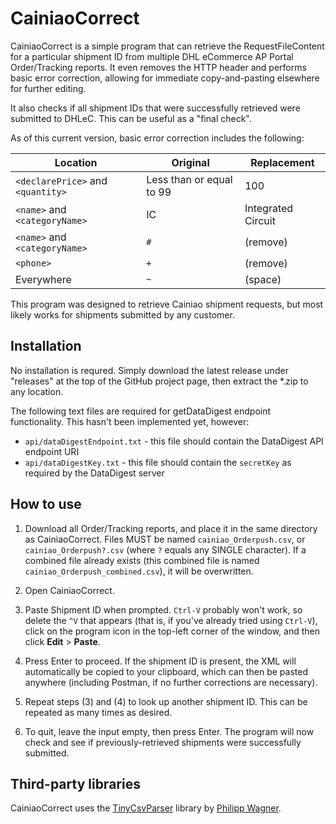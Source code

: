 # CainiaoCorrect #

CainiaoCorrect is a simple program that can retrieve the RequestFileContent for a particular shipment ID from multiple DHL eCommerce AP Portal Order/Tracking reports. It even removes the HTTP header and performs basic error correction, allowing for immediate copy-and-pasting elsewhere for further editing.

It also checks if all shipment IDs that were successfully retrieved were submitted to DHLeC. This can be useful as a "final check". 

As of this current version, basic error correction includes the following:

Location 							| Original 					| Replacement
------------------------------------|---------------------------|---------------
`<declarePrice>` and `<quantity>` 	| Less than or equal to 99 	| 100
`<name>` and `<categoryName>` 		| IC 						| Integrated Circuit
`<name>` and `<categoryName>` 		| `#` 						| (remove)
`<phone>`							| `+` 						| (remove)
Everywhere 							| `~` 						| (space)

This program was designed to retrieve Cainiao shipment requests, but most likely works for shipments submitted by any customer.

## Installation ##

No installation is requred. Simply download the latest release under "releases" at the top of the GitHub project page, then extract the *.zip to any location.

The following text files are required for getDataDigest endpoint functionality. This hasn't been implemented yet, however:
 * `api/dataDigestEndpoint.txt` - this file should contain the DataDigest API endpoint URI
 * `api/dataDigestKey.txt` - this file should contain the `secretKey` as required by the DataDigest server

## How to use ##

1. Download all Order/Tracking reports, and place it in the same directory as CainiaoCorrect. Files MUST be named `cainiao_Orderpush.csv`, or `cainiao_Orderpush?.csv` (where `?` equals any SINGLE character). If a combined file already exists (this combined file is named `cainiao_Orderpush_combined.csv`), it will be overwritten.

2. Open CainiaoCorrect.

3. Paste Shipment ID when prompted. `Ctrl-V` probably won't work, so delete the `^V` that appears (that is, if you've already tried using `Ctrl-V`), click on the program icon in the top-left corner of the window, and then click **Edit** > **Paste**.

4. Press Enter to proceed. If the shipment ID is present, the XML will automatically be copied to your clipboard, which can then be pasted anywhere (including Postman, if no further corrections are necessary). 

5. Repeat steps (3) and (4) to look up another shipment ID. This can be repeated as many times as desired.

6. To quit, leave the input empty, then press Enter. The program will now check and see if previously-retrieved shipments were successfully submitted.


## Third-party libraries ##

CainiaoCorrect uses the [TinyCsvParser](https://github.com/bytefish/TinyCsvParser) library by [Philipp Wagner](http://www.bytefish.de).